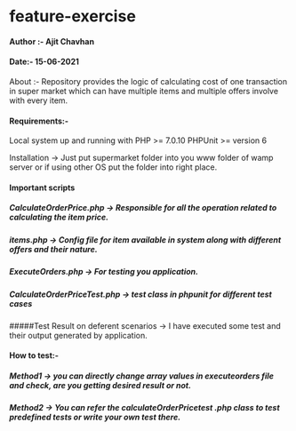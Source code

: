 # feature-exercise

#### Author :- Ajit Chavhan

#### Date:- 15-06-2021

About :-  Repository provides the logic of calculating cost of one transaction in super market which can have multiple items and multiple offers involve with every item.  

#### Requirements:- 
Local system up and running with 
PHP >= 7.0.10
PHPUnit >= version 6

Installation -> Just put supermarket folder into you www folder of wamp server or if using other OS put the folder into right place. 

#### Important scripts 
##### CalculateOrderPrice.php -> Responsible for all the operation related to calculating the item price. 
##### items.php  -> Config  file for item available in system along with different offers and their nature. 
##### ExecuteOrders.php -> For testing you application. 
##### CalculateOrderPriceTest.php -> test class in phpunit for different test cases 

#####Test Result on deferent scenarios ->  I have executed some test and their output generated by application. 

#### How to test:- 
##### Method1 -> you can directly change array values in executeorders file and check, are you getting desired result or not. 
##### Method2 -> You can refer the calculateOrderPricetest .php class to test predefined tests or write your own test there.  
